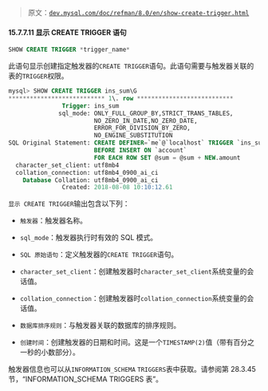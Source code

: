 > 原文：[`dev.mysql.com/doc/refman/8.0/en/show-create-trigger.html`](https://dev.mysql.com/doc/refman/8.0/en/show-create-trigger.html)

#### 15.7.7.11 显示 CREATE TRIGGER 语句

```sql
SHOW CREATE TRIGGER *trigger_name*
```

此语句显示创建指定触发器的`CREATE TRIGGER`语句。此语句需要与触发器关联的表的`TRIGGER`权限。

```sql
mysql> SHOW CREATE TRIGGER ins_sum\G
*************************** 1\. row ***************************
               Trigger: ins_sum
              sql_mode: ONLY_FULL_GROUP_BY,STRICT_TRANS_TABLES,
                        NO_ZERO_IN_DATE,NO_ZERO_DATE,
                        ERROR_FOR_DIVISION_BY_ZERO,
                        NO_ENGINE_SUBSTITUTION
SQL Original Statement: CREATE DEFINER=`me`@`localhost` TRIGGER `ins_sum`
                        BEFORE INSERT ON `account`
                        FOR EACH ROW SET @sum = @sum + NEW.amount
  character_set_client: utf8mb4
  collation_connection: utf8mb4_0900_ai_ci
    Database Collation: utf8mb4_0900_ai_ci
               Created: 2018-08-08 10:10:12.61
```

`显示 CREATE TRIGGER`输出包含以下列：

+   `触发器`：触发器名称。

+   `sql_mode`：触发器执行时有效的 SQL 模式。

+   `SQL 原始语句`：定义触发器的`CREATE TRIGGER`语句。

+   `character_set_client`：创建触发器时`character_set_client`系统变量的会话值。

+   `collation_connection`：创建触发器时`collation_connection`系统变量的会话值。

+   `数据库排序规则`：与触发器关联的数据库的排序规则。

+   `创建时间`：创建触发器的日期和时间。这是一个`TIMESTAMP(2)`值（带有百分之一秒的小数部分）。

触发器信息也可以从`INFORMATION_SCHEMA` `TRIGGERS`表中获取。请参阅第 28.3.45 节，“INFORMATION_SCHEMA TRIGGERS 表”。
